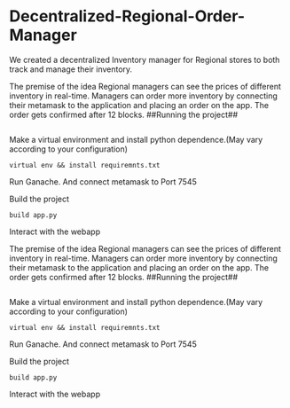 # Decentralized-Regional-Order-Manager

We created a decentralized Inventory manager for Regional stores to both track and manage their inventory.

The premise of the idea
Regional managers can see the prices of different inventory in real-time. 
Managers can order more inventory by connecting their metamask to the application and placing an order on the app. The order gets confirmed after 12 blocks.
##Running the project##
``` git clone https://github.com/nik92eth/Decentralized-Regional-Order-Manager.git 
```

Make a virtual environment and install python dependence.(May vary according to your configuration)

``` 
virtual env && install requiremnts.txt
```
Run Ganache. And connect metamask to Port 7545

Build the project
```
build app.py
```
Interact with the webapp

The premise of the idea
Regional managers can see the prices of different inventory in real-time. 
Managers can order more inventory by connecting their metamask to the application and placing an order on the app. The order gets confirmed after 12 blocks.
##Running the project##
``` git clone https://github.com/nik92eth/Decentralized-Regional-Order-Manager.git 
```

Make a virtual environment and install python dependence.(May vary according to your configuration)

``` 
virtual env && install requiremnts.txt
```
Run Ganache. And connect metamask to Port 7545

Build the project
```
build app.py
```
Interact with the webapp
